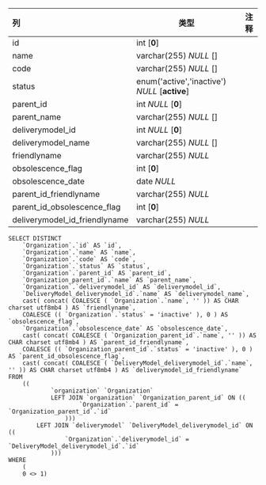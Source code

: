 | 列                            | 类型                                          | 注释 |
| :---------------------------- | --------------------------------------------- | ---- |
| id                            | int [**0**]                                   |      |
| name                          | varchar(255) *NULL* []                        |      |
| code                          | varchar(255) *NULL* []                        |      |
| status                        | enum('active','inactive') *NULL* [**active**] |      |
| parent_id                     | int *NULL* [**0**]                            |      |
| parent_name                   | varchar(255) *NULL* []                        |      |
| deliverymodel_id              | int *NULL* [**0**]                            |      |
| deliverymodel_name            | varchar(255) *NULL* []                        |      |
| friendlyname                  | varchar(255) *NULL*                           |      |
| obsolescence_flag             | int [**0**]                                   |      |
| obsolescence_date             | date *NULL*                                   |      |
| parent_id_friendlyname        | varchar(255) *NULL*                           |      |
| parent_id_obsolescence_flag   | int [**0**]                                   |      |
| deliverymodel_id_friendlyname | varchar(255) *NULL*                           |      |

```
SELECT DISTINCT
	`Organization`.`id` AS `id`,
	`Organization`.`name` AS `name`,
	`Organization`.`code` AS `code`,
	`Organization`.`status` AS `status`,
	`Organization`.`parent_id` AS `parent_id`,
	`Organization_parent_id`.`name` AS `parent_name`,
	`Organization`.`deliverymodel_id` AS `deliverymodel_id`,
	`DeliveryModel_deliverymodel_id`.`name` AS `deliverymodel_name`,
	cast( concat( COALESCE ( `Organization`.`name`, '' )) AS CHAR charset utf8mb4 ) AS `friendlyname`,
	COALESCE (( `Organization`.`status` = 'inactive' ), 0 ) AS `obsolescence_flag`,
	`Organization`.`obsolescence_date` AS `obsolescence_date`,
	cast( concat( COALESCE ( `Organization_parent_id`.`name`, '' )) AS CHAR charset utf8mb4 ) AS `parent_id_friendlyname`,
	COALESCE (( `Organization_parent_id`.`status` = 'inactive' ), 0 ) AS `parent_id_obsolescence_flag`,
	cast( concat( COALESCE ( `DeliveryModel_deliverymodel_id`.`name`, '' )) AS CHAR charset utf8mb4 ) AS `deliverymodel_id_friendlyname` 
FROM
	((
			`organization` `Organization`
			LEFT JOIN `organization` `Organization_parent_id` ON ((
					`Organization`.`parent_id` = `Organization_parent_id`.`id` 
				)))
		LEFT JOIN `deliverymodel` `DeliveryModel_deliverymodel_id` ON ((
				`Organization`.`deliverymodel_id` = `DeliveryModel_deliverymodel_id`.`id` 
			))) 
WHERE
	(
	0 <> 1)
```

